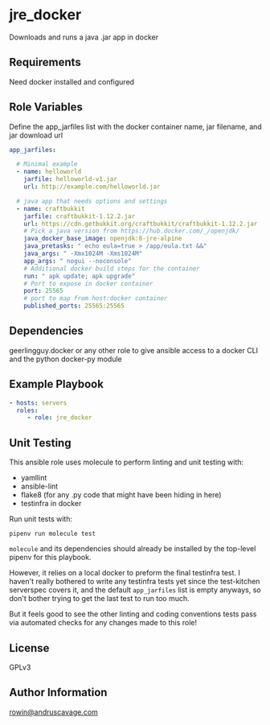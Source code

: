 jre_docker
============

Downloads and runs a java .jar app in docker


Requirements
---------------

Need docker installed and configured


Role Variables
-----------------

Define the app_jarfiles list with the docker container name, jar filename, and jar download url

```yaml
app_jarfiles:

  # Minimal example
  - name: helloworld
    jarfile: helloworld-v1.jar
    url: http://example.com/helloworld.jar

  # java app that needs options and settings
  - name: craftbukkit
    jarfile: craftbukkit-1.12.2.jar
    url: https://cdn.getbukkit.org/craftbukkit/craftbukkit-1.12.2.jar
    # Pick a java version from https://hub.docker.com/_/openjdk/
    java_docker_base_image: openjdk:8-jre-alpine
    java_pretasks: " echo eula=true > /app/eula.txt &&"
    java_args: " -Xmx1024M -Xms1024M"
    app_args: " nogui --noconsole"
    # Additional docker build steps for the container
    run: " apk update; apk upgrade"
    # Port to expose in docker container
    port: 25565
    # port to map from host:docker container
    published_ports: 25565:25565

```

Dependencies
---------------

geerlingguy.docker or any other role to give ansible access to a docker CLI and
the python docker-py module


Example Playbook
--------------------

```yaml
- hosts: servers
  roles:
     - role: jre_docker

```

Unit Testing
---------------

This ansible role uses molecule to perform linting and unit testing with:
 * yamllint
 * ansible-lint
 * flake8 (for any .py code that might have been hiding in here)
 * testinfra in docker


Run unit tests with:

    pipenv run molecule test


`molecule` and its dependencies should already be installed by the top-level
pipenv for this playbook.

However, it relies on a local docker to preform the final testinfra test. I
haven't really bothered to write any testinfra tests yet since the test-kitchen
serverspec covers it, and the default `app_jarfiles` list is empty anyways, so
don't bother trying to get the last test to run too much.

But it feels good to see the other linting and coding conventions tests pass via
automated checks for any changes made to this role!


License
---------

GPLv3


Author Information
----------------------

rowin@andruscavage.com
